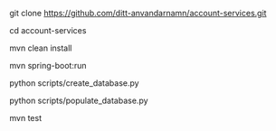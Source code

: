 git clone https://github.com/ditt-anvandarnamn/account-services.git

cd account-services

mvn clean install

mvn spring-boot:run

python scripts/create_database.py

python scripts/populate_database.py

mvn test
